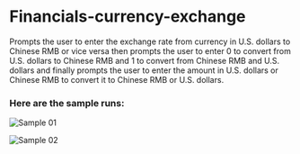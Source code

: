 # Financials-currency-exchange
Prompts the user to enter  the exchange rate from currency in U.S. dollars to Chinese RMB or vice versa then prompts the user  to enter 0 to convert from U.S. dollars to Chinese RMB and 1 to convert from Chinese RMB and U.S. dollars and finally prompts the user to enter the amount in U.S. dollars or Chinese RMB to convert it to Chinese RMB or U.S. dollars.

### Here are the sample runs:


![Sample 01](https://user-images.githubusercontent.com/41565191/56725837-e0f32d80-6762-11e9-963d-f59383d524b8.PNG)


![Sample 02](https://user-images.githubusercontent.com/41565191/56725839-e0f32d80-6762-11e9-9ffa-cb178e522d99.PNG)
